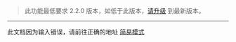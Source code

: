 >  此功能最低要求 2.2.0 版本，如低于此版本，[请升级](http://ksria.com/simpread/) 到最新版本。

***

此文档因为输入错误，请前往正确的地址 [简易模式](简易模式)